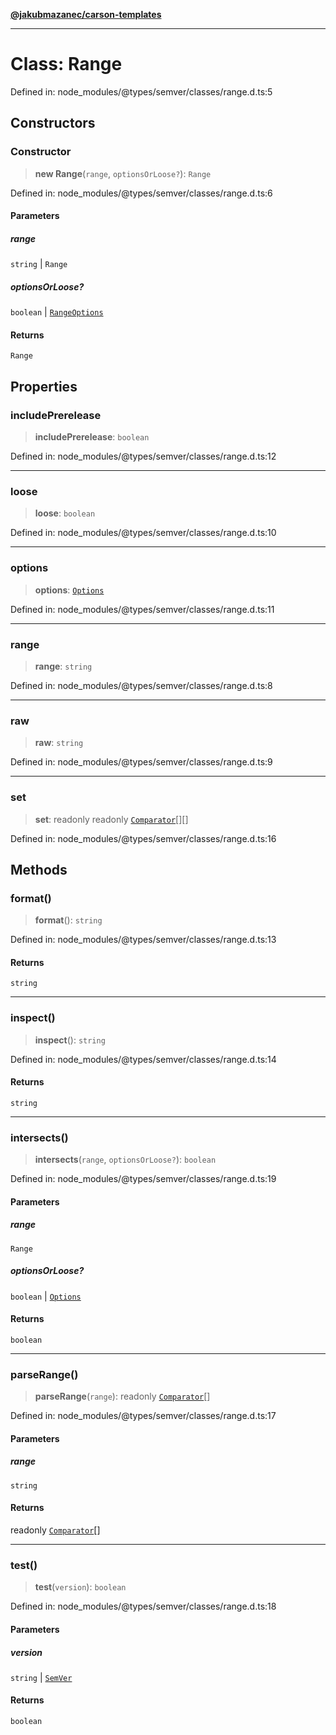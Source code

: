 [**@jakubmazanec/carson-templates**](../../../../README.md)

---

# Class: Range

Defined in: node_modules/@types/semver/classes/range.d.ts:5

## Constructors

### Constructor

> **new Range**(`range`, `optionsOrLoose?`): `Range`

Defined in: node_modules/@types/semver/classes/range.d.ts:6

#### Parameters

##### range

`string` | `Range`

##### optionsOrLoose?

`boolean` | [`RangeOptions`](../interfaces/RangeOptions.md)

#### Returns

`Range`

## Properties

### includePrerelease

> **includePrerelease**: `boolean`

Defined in: node_modules/@types/semver/classes/range.d.ts:12

---

### loose

> **loose**: `boolean`

Defined in: node_modules/@types/semver/classes/range.d.ts:10

---

### options

> **options**: [`Options`](../interfaces/Options.md)

Defined in: node_modules/@types/semver/classes/range.d.ts:11

---

### range

> **range**: `string`

Defined in: node_modules/@types/semver/classes/range.d.ts:8

---

### raw

> **raw**: `string`

Defined in: node_modules/@types/semver/classes/range.d.ts:9

---

### set

> **set**: readonly readonly [`Comparator`](Comparator.md)[][]

Defined in: node_modules/@types/semver/classes/range.d.ts:16

## Methods

### format()

> **format**(): `string`

Defined in: node_modules/@types/semver/classes/range.d.ts:13

#### Returns

`string`

---

### inspect()

> **inspect**(): `string`

Defined in: node_modules/@types/semver/classes/range.d.ts:14

#### Returns

`string`

---

### intersects()

> **intersects**(`range`, `optionsOrLoose?`): `boolean`

Defined in: node_modules/@types/semver/classes/range.d.ts:19

#### Parameters

##### range

`Range`

##### optionsOrLoose?

`boolean` | [`Options`](../interfaces/Options.md)

#### Returns

`boolean`

---

### parseRange()

> **parseRange**(`range`): readonly [`Comparator`](Comparator.md)[]

Defined in: node_modules/@types/semver/classes/range.d.ts:17

#### Parameters

##### range

`string`

#### Returns

readonly [`Comparator`](Comparator.md)[]

---

### test()

> **test**(`version`): `boolean`

Defined in: node_modules/@types/semver/classes/range.d.ts:18

#### Parameters

##### version

`string` | [`SemVer`](SemVer.md)

#### Returns

`boolean`
